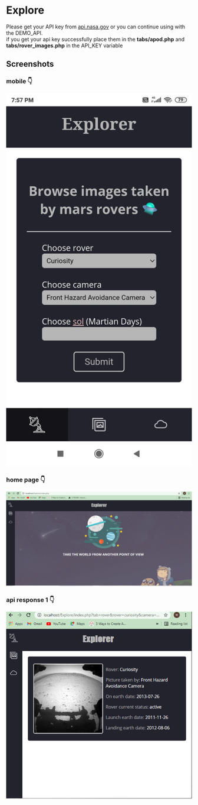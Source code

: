 # Explore
  Please get your API key from [api.nasa.gov](api.nasa.gov) or you can continue using with the DEMO_API.   
  if you get your api key successfully place them in the **tabs/apod.php** and **tabs/rover_images.php** in the API_KEY variable

## Screenshots
### mobile :point_down:
<kbd>![one](https://github.com/kunal254/Explore/blob/main/screens/explore_mobile.jpg)</kbd>
### home page :point_down:
<kbd>![two](https://github.com/kunal254/Explore/blob/main/screens/explore_desktop.PNG)</kbd>
### api response 1 :point_down:
<kbd>![three](https://github.com/kunal254/Explore/blob/main/screens/explore_medium.PNG)</kbd>
